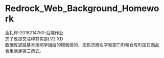 # Redrock_Web_Background_Homework
金礼辉-2018214750-后端作业<br>
忘了改提交注释其实是LV2  XD<br>
数据库思路基本按照学姐给的模板做的，把供货商名字和部门ID和仓库ID加在商品表里满足第三范式。
